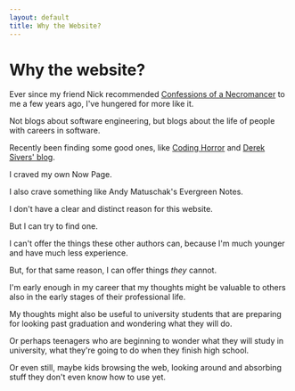 ```yaml
---
layout: default
title: Why the Website?
---
```


# Why the website?

Ever since my friend Nick recommended [Confessions of a Necromancer](http://hintjens.com/blog:125) to me a few years ago, I've hungered for more like it.

Not blogs about software engineering, but blogs about the life of people with careers in software.

Recently been finding some good ones, like [Coding Horror](https://blog.codinghorror.com/on-parenthood/) and [Derek Sivers' blog](https://sive.rs/).

I craved my own Now Page.

I also crave something like Andy Matuschak's Evergreen Notes.

I don't have a clear and distinct reason for this website.

But I can try to find one.

I can't offer the things these other authors can, because I'm much younger and have much less experience.

But, for that same reason, I can offer things _they_ cannot.

I'm early enough in my career that my thoughts might be valuable to others also in the early stages of their professional life.

My thoughts might also be useful to university students that are preparing for looking past graduation and wondering what they will do.

Or perhaps teenagers who are beginning to wonder what they will study in university, what they're going to do when they finish high school.

Or even still, maybe kids browsing the web, looking around and absorbing stuff they don't even know how to use yet.